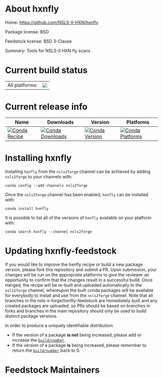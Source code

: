 About hxnfly
============

Home: https://github.com/NSLS-II-HXN/hxnfly

Package license: BSD

Feedstock license: BSD 3-Clause

Summary: Tools for NSLS-II HXN fly scans



Current build status
====================


<table><tr><td>All platforms:</td>
    <td>
      <a href="https://dev.azure.com/nsls2forge/nsls2forge/_build/latest?definitionId=104&branchName=master">
        <img src="https://dev.azure.com/nsls2forge/nsls2forge/_apis/build/status/hxnfly-feedstock?branchName=master">
      </a>
    </td>
  </tr>
</table>

Current release info
====================

| Name | Downloads | Version | Platforms |
| --- | --- | --- | --- |
| [![Conda Recipe](https://img.shields.io/badge/recipe-hxnfly-green.svg)](https://anaconda.org/nsls2forge/hxnfly) | [![Conda Downloads](https://img.shields.io/conda/dn/nsls2forge/hxnfly.svg)](https://anaconda.org/nsls2forge/hxnfly) | [![Conda Version](https://img.shields.io/conda/vn/nsls2forge/hxnfly.svg)](https://anaconda.org/nsls2forge/hxnfly) | [![Conda Platforms](https://img.shields.io/conda/pn/nsls2forge/hxnfly.svg)](https://anaconda.org/nsls2forge/hxnfly) |

Installing hxnfly
=================

Installing `hxnfly` from the `nsls2forge` channel can be achieved by adding `nsls2forge` to your channels with:

```
conda config --add channels nsls2forge
```

Once the `nsls2forge` channel has been enabled, `hxnfly` can be installed with:

```
conda install hxnfly
```

It is possible to list all of the versions of `hxnfly` available on your platform with:

```
conda search hxnfly --channel nsls2forge
```




Updating hxnfly-feedstock
=========================

If you would like to improve the hxnfly recipe or build a new
package version, please fork this repository and submit a PR. Upon submission,
your changes will be run on the appropriate platforms to give the reviewer an
opportunity to confirm that the changes result in a successful build. Once
merged, the recipe will be re-built and uploaded automatically to the
`nsls2forge` channel, whereupon the built conda packages will be available for
everybody to install and use from the `nsls2forge` channel.
Note that all branches in the nsls-ii-forge/hxnfly-feedstock are
immediately built and any created packages are uploaded, so PRs should be based
on branches in forks and branches in the main repository should only be used to
build distinct package versions.

In order to produce a uniquely identifiable distribution:
 * If the version of a package **is not** being increased, please add or increase
   the [``build/number``](https://conda.io/docs/user-guide/tasks/build-packages/define-metadata.html#build-number-and-string).
 * If the version of a package **is** being increased, please remember to return
   the [``build/number``](https://conda.io/docs/user-guide/tasks/build-packages/define-metadata.html#build-number-and-string)
   back to 0.

Feedstock Maintainers
=====================


